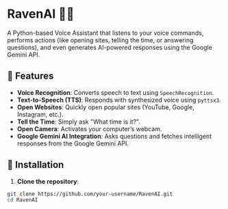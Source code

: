 # RavenAI 🎤🤖
A Python-based Voice Assistant that listens to your voice commands, performs actions (like opening sites, telling the time, or answering questions), and even generates AI-powered responses using the Google Gemini API.

## 🌟 Features
- **Voice Recognition**: Converts speech to text using `SpeechRecognition`.
- **Text-to-Speech (TTS)**: Responds with synthesized voice using `pyttsx3`.
- **Open Websites**: Quickly open popular sites (YouTube, Google, Instagram, etc.).
- **Tell the Time**: Simply ask "What time is it?".
- **Open Camera**: Activates your computer’s webcam.
- **Google Gemini AI Integration**: Asks questions and fetches intelligent responses from the Google Gemini API.

## 🚀 Installation
1. **Clone the repository**:
```bash
git clone https://github.com/your-username/RavenAI.git
cd RavenAI

